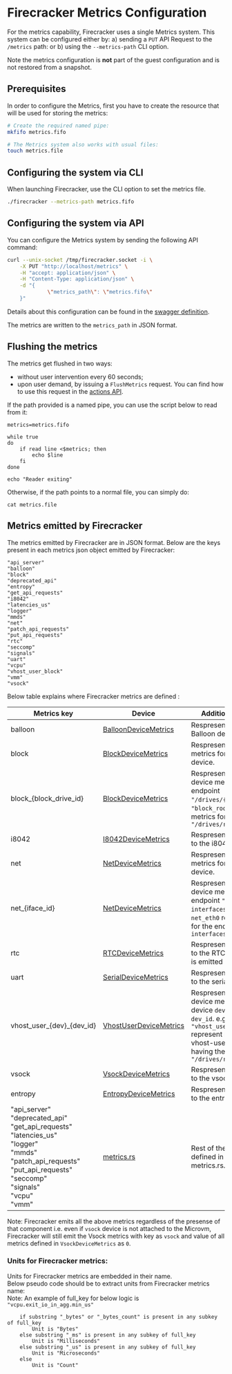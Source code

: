 # Firecracker Metrics Configuration

For the metrics capability, Firecracker uses a single Metrics system. This
system can be configured either by: a) sending a `PUT` API Request to the
`/metrics` path: or b) using the `--metrics-path` CLI option.

Note the metrics configuration is **not** part of the guest configuration and is
not restored from a snapshot.

## Prerequisites

In order to configure the Metrics, first you have to create the resource
that will be used for storing the metrics:

```bash
# Create the required named pipe:
mkfifo metrics.fifo

# The Metrics system also works with usual files:
touch metrics.file
```

## Configuring the system via CLI

When launching Firecracker, use the CLI option to set the metrics file.

```bash
./firecracker --metrics-path metrics.fifo
```

## Configuring the system via API

You can configure the Metrics system by sending the following API command:

```bash
curl --unix-socket /tmp/firecracker.socket -i \
    -X PUT "http://localhost/metrics" \
    -H "accept: application/json" \
    -H "Content-Type: application/json" \
    -d "{
             \"metrics_path\": \"metrics.fifo\"
    }"
```

Details about this configuration can be found in the
[swagger definition](../src/api_server/swagger/firecracker.yaml).

The metrics are written to the `metrics_path` in JSON format.

## Flushing the metrics

The metrics get flushed in two ways:

* without user intervention every 60 seconds;
* upon user demand, by issuing a `FlushMetrics` request. You can
  find how to use this request in the [actions API](api_requests/actions.md).

If the path provided is a named pipe, you can use the script below to
read from it:

```shell
metrics=metrics.fifo

while true
do
    if read line <$metrics; then
        echo $line
    fi
done

echo "Reader exiting"

```

Otherwise, if the path points to a normal file, you can simply do:

```shell script
cat metrics.file
```

## Metrics emitted by Firecracker

The metrics emitted by Firecracker are in JSON format.
Below are the keys present in each metrics json object emitted by Firecracker:

```
"api_server"
"balloon"
"block"
"deprecated_api"
"entropy"
"get_api_requests"
"i8042"
"latencies_us"
"logger"
"mmds"
"net"
"patch_api_requests"
"put_api_requests"
"rtc"
"seccomp"
"signals"
"uart"
"vcpu"
"vhost_user_block"
"vmm"
"vsock"
```

Below table explains where Firecracker metrics are defined :

| Metrics key | Device  | Additional comments |
|-------|-------|-------|
|   balloon                     |    [BalloonDeviceMetrics](../src/vmm/src/devices/virtio/balloon/metrics.rs)       | Respresent metrics for the Balloon device.|
|   block                       |    [BlockDeviceMetrics](../src/vmm/src/devices/virtio/virtio_block/metrics.rs)    | Respresent aggregate metrics for Virtio Block device.|
|   block_{block_drive_id}      |    [BlockDeviceMetrics](../src/vmm/src/devices/virtio/virtio_block/metrics.rs)    | Respresent Virtio Block device metrics for the endpoint `"/drives/{drive_id}"` e.g. `"block_rootfs":` represent metrics for the endpoint `"/drives/rootfs"`|
|   i8042                       |    [I8042DeviceMetrics](../src/vmm/src/devices/legacy/i8042.rs)                   | Respresent Metrics specific to the i8042 device.|
|   net                         |    [NetDeviceMetrics](../src/vmm/src/devices/virtio/net/metrics.rs)               | Respresent aggregate metrics for Virtio Net device.|
|   net_{iface_id}              |    [NetDeviceMetrics](../src/vmm/src/devices/virtio/net/metrics.rs)               | Respresent Virtio Net device metrics for the endpoint `"/network-interfaces/{iface_id}"` e.g. `net_eth0` represent metrics for the endpoint `"/network-interfaces/eth0"`|
|   rtc                         |    [RTCDeviceMetrics](../src/vmm/src/devices/legacy/serial.rs)                    | Respresent Metrics specific to the RTC device. `Note`: this is emitted only on `aarch64`.|
|   uart                        |    [SerialDeviceMetrics](../src/vmm/src/devices/legacy/serial.rs)                 | Respresent Metrics specific to the serial device.|
|   vhost_user_{dev}_{dev_id}   |    [VhostUserDeviceMetrics](../src/vmm/src/devices/virtio/vhost_user_metrics.rs)  | Respresent Vhost-user device metrics for the device `dev` and device id `dev_id`. e.g. `"vhost_user_block_rootfs":` represent metrics for vhost-user block device having the endpoint `"/drives/rootfs"`|
|   vsock                       |    [VsockDeviceMetrics](../src/vmm/src/devices/virtio/vsock/metrics.rs)           | Respresent Metrics specific to the vsock device.|
|   entropy                     |    [EntropyDeviceMetrics](../src/vmm/src/devices/virtio/rng/metrics.rs)           | Respresent Metrics specific to the entropy device.|
|   "api_server"<br>"deprecated_api"<br>"get_api_requests"<br>"latencies_us"<br>"logger"<br>"mmds"<br>"patch_api_requests"<br>"put_api_requests"<br>"seccomp"<br>"signals"<br>"vcpu"<br>"vmm"      |   [metrics.rs](../src/vmm/src/logger/metrics.rs)  |   Rest of the metrics are defined in the same file metrics.rs.|

Note:
Firecracker emits all the above metrics regardless of the presense of
that component i.e. even if `vsock` device is not attached to the
Microvm, Firecracker will still emit the Vsock metrics with key as
`vsock` and value of all metrics defined in `VsockDeviceMetrics` as
`0`.

### Units for Firecracker metrics:

Units for Firecracker metrics are embedded in their name.<br/>
Below pseudo code should be to extract units from Firecracker metrics name:<br/>
Note: An example of full_key for below logic is `"vcpu.exit_io_in_agg.min_us"`

```
    if substring "_bytes" or "_bytes_count" is present in any subkey of full_key
        Unit is "Bytes"
    else substring "_ms" is present in any subkey of full_key
        Unit is "Milliseconds"
    else substring "_us" is present in any subkey of full_key
        Unit is "Microseconds"
    else
        Unit is "Count"
```
